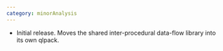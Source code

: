```yaml
---
category: minorAnalysis
---
```

* Initial release. Moves the shared inter-procedural data-flow library into its own qlpack.
